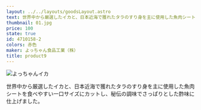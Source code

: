 ```yaml
---
layout: ../../layouts/goodsLayout.astro
text: 世界中から厳選したイカと、日本近海で獲れたタラのすり身を主に使用した魚肉シートを食べやすい一口サイズにカットし、秘伝の調味でさっぱりとした酢味に仕上げました。
thumbnail: 01.jpg
price: 100
state: true
id: 4710158-2
colors: 赤色
maker: よっちゃん食品工業（株）
title: product9
---
```

![よっちゃんイカ](/images/logo01.png)

<article>
    <p>世界中から厳選したイカと、日本近海で獲れたタラのすり身を主に使用した魚肉シートを食べやすい一口サイズにカットし、秘伝の調味でさっぱりとした酢味に仕上げました。</p>
  </a>
</article>
